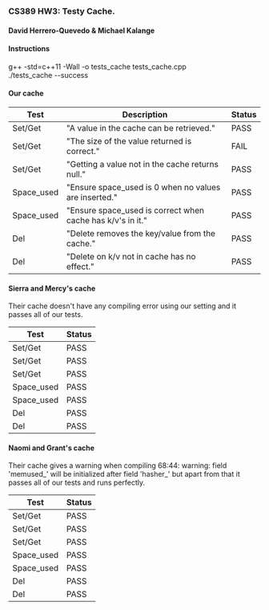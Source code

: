 ### CS389 HW3: Testy Cache.

#### David Herrero-Quevedo & Michael Kalange

#### Instructions

g++ -std=c++11 -Wall -o tests_cache tests_cache.cpp\
./tests_cache --success

#### Our cache

Test | Description | Status
--- | --- | ---
Set/Get          | "A value in the cache can be retrieved." |  PASS
Set/Get          | "The size of the value returned is correct."                            |  FAIL
Set/Get          | "Getting a value not in the cache returns null."                      |  PASS
Space_used  | "Ensure space_used is 0 when no values are inserted."        |  PASS
Space_used  | "Ensure space_used is correct when cache has k/v's in it."  |  PASS
Del                 | "Delete removes the key/value from the cache."                   |  PASS
Del                 | "Delete on k/v not in cache has no effect."                            |  PASS

#### Sierra and Mercy's cache

Their cache doesn't have any compiling error using our setting and it passes all of our tests.

Test | Status
--- | ---
Set/Get          |  PASS
Set/Get          |  PASS
Set/Get          |  PASS
Space_used  |  PASS
Space_used  |  PASS
Del                 |  PASS
Del                 |  PASS

#### Naomi and Grant's cache

Their cache gives a warning when compiling
68:44: warning: field 'memused_' will be initialized after field 'hasher_'
but apart from that it passes all of our tests and runs perfectly.

Test | Status
--- | ---
Set/Get          |  PASS
Set/Get          |  PASS
Set/Get          |  PASS
Space_used  |  PASS
Space_used  |  PASS
Del                 |  PASS
Del                 |  PASS

